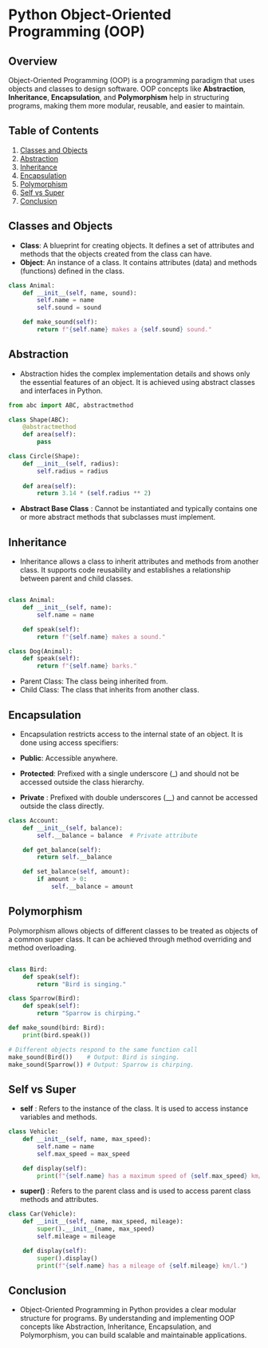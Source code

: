 # Python Object-Oriented Programming (OOP)

## Overview
Object-Oriented Programming (OOP) is a programming paradigm that uses objects and classes to design software. OOP concepts like **Abstraction**, **Inheritance**, **Encapsulation**, and **Polymorphism** help in structuring programs, making them more modular, reusable, and easier to maintain.

## Table of Contents
1. [Classes and Objects](#classes-and-objects)
2. [Abstraction](#abstraction)
3. [Inheritance](#inheritance)
4. [Encapsulation](#encapsulation)
5. [Polymorphism](#polymorphism)
6. [Self vs Super](#self-vs-super)
7. [Conclusion](#conclusion)

## Classes and Objects

- **Class**: A blueprint for creating objects. It defines a set of attributes and methods that the objects created from the class can have.
- **Object**: An instance of a class. It contains attributes (data) and methods (functions) defined in the class.

```python
class Animal:
    def __init__(self, name, sound):
        self.name = name
        self.sound = sound

    def make_sound(self):
        return f"{self.name} makes a {self.sound} sound."

```

## Abstraction
- Abstraction hides the complex implementation details
and shows only the essential features of an object. 
It is achieved using abstract classes and interfaces
in Python.

```python
from abc import ABC, abstractmethod

class Shape(ABC):
    @abstractmethod
    def area(self):
        pass

class Circle(Shape):
    def __init__(self, radius):
        self.radius = radius
    
    def area(self):
        return 3.14 * (self.radius ** 2)


```

- **Abstract Base Class** : Cannot be instantiated and typically contains one or more abstract methods that subclasses must implement.

## Inheritance
- Inheritance allows a class to inherit attributes and methods from another class. It supports code reusability and establishes a relationship between parent and child classes.

```python

class Animal:
    def __init__(self, name):
        self.name = name

    def speak(self):
        return f"{self.name} makes a sound."

class Dog(Animal):
    def speak(self):
        return f"{self.name} barks."


```
- Parent Class: The class being inherited from.
- Child Class: The class that inherits from another class.


## Encapsulation
- Encapsulation restricts access to the internal state of an object. It is done using access specifiers:

- **Public**: Accessible anywhere.
- **Protected**: Prefixed with a single underscore (_) and should not be accessed outside the class hierarchy.
- **Private** : Prefixed with double underscores (__) and cannot be accessed outside the class directly.


```python
class Account:
    def __init__(self, balance):
        self.__balance = balance  # Private attribute

    def get_balance(self):
        return self.__balance

    def set_balance(self, amount):
        if amount > 0:
            self.__balance = amount


```


## Polymorphism
Polymorphism allows objects of different classes to be
treated as objects of a common super class. It can be 
achieved through method overriding and method overloading.




```python

class Bird:
    def speak(self):
        return "Bird is singing."

class Sparrow(Bird):
    def speak(self):
        return "Sparrow is chirping."

def make_sound(bird: Bird):
    print(bird.speak())

# Different objects respond to the same function call
make_sound(Bird())    # Output: Bird is singing.
make_sound(Sparrow()) # Output: Sparrow is chirping.


```


## Self vs Super
- **self** : Refers to the instance of the class. 
It is used to access instance variables and methods.


```python
class Vehicle:
    def __init__(self, name, max_speed):
        self.name = name
        self.max_speed = max_speed

    def display(self):
        print(f"{self.name} has a maximum speed of {self.max_speed} km/h.")


```


- **super()** : Refers to the parent class and is used to access parent class methods and attributes.

```python
class Car(Vehicle):
    def __init__(self, name, max_speed, mileage):
        super().__init__(name, max_speed)
        self.mileage = mileage

    def display(self):
        super().display()
        print(f"{self.name} has a mileage of {self.mileage} km/l.")


```


## Conclusion
- Object-Oriented Programming in Python provides a clear modular structure for programs. By understanding and implementing OOP concepts like Abstraction, Inheritance, Encapsulation, and Polymorphism, you can build scalable and maintainable applications.